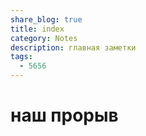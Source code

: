 ```yaml
---
share_blog: true
title: index
category: Notes
description: главная заметки
tags:
  - 5656
---
```



# наш прорыв